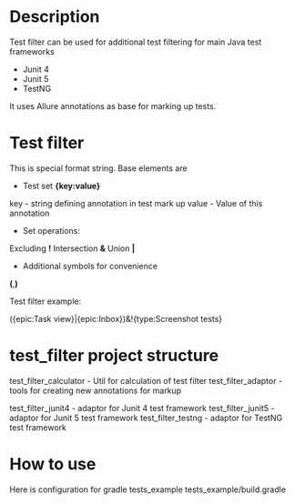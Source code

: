 # Description

Test filter can be used for additional test filtering for main Java test frameworks
 
- Junit 4
- Junit 5
- TestNG

 It uses Allure annotations as base for marking up tests.

# Test filter

This is special format string. Base elements are

- Test set **{key:value}**

key - string defining annotation in test mark up
value - Value of this annotation
      
- Set operations: 

Excluding **!**
Intersection **&**
Union **|**

- Additional symbols for convenience

**(**,**)**

Test filter example:

({epic:Task view}|{epic:Inbox})&!{type:Screenshot tests}

# test_filter project structure 

test_filter_calculator - Util for calculation of test filter
test_filter_adaptor - tools for creating new annotations for markup


test_filter_junit4 - adaptor for Junit 4 test framework 
test_filter_junit5 - adaptor for Junit 5 test framework
test_filter_testng - adaptor for TestNG test framework

# How to use

Here is configuration for gradle tests_example tests_example/build.gradle




